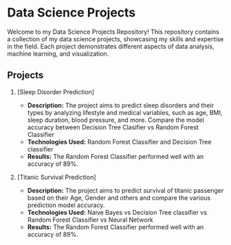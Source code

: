 # Data Science Projects

Welcome to my Data Science Projects Repository! This repository contains a collection of my data science projects, showcasing my skills and expertise in the field. Each project demonstrates different aspects of data analysis, machine learning, and visualization.

## Projects

1. [Sleep Disorder Prediction]

   - **Description:** The project aims to predict sleep disorders and their types by analyzing lifestyle and medical variables, such as age, BMI, sleep duration, blood pressure, and more. Compare the model accuracy between Decision Tree Clasifier vs Random Forest Classifier
   - **Technologies Used:** Random Forest Classifier and Decision Tree classifier
   - **Results:** The Random Forest Classifier performed well with an accuracy of 89%.

1. [Titanic Survival Prediction]
   - **Description:** The project aims to predict survival of titanic passenger based on their Age, Gender and others and compare the various prediction model accuracy.
   - **Technologies Used:** Naive Bayes vs Decision Tree classifier vs Random Forest Classifier vs Neural Network
   - **Results:** The Random Forest Classifier performed well with an accuracy of 89%.
